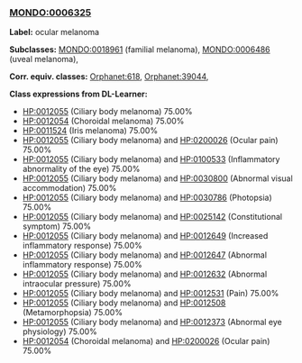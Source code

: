 
### [MONDO:0006325](http://purl.obolibrary.org/obo/MONDO_0006325)
**Label:** ocular melanoma

**Subclasses:** [MONDO:0018961](http://purl.obolibrary.org/obo/MONDO_0018961) (familial melanoma), [MONDO:0006486](http://purl.obolibrary.org/obo/MONDO_0006486) (uveal melanoma), 

**Corr. equiv. classes:** [Orphanet:618](http://www.orpha.net/ORDO/Orphanet_618), [Orphanet:39044](http://www.orpha.net/ORDO/Orphanet_39044), 

**Class expressions from DL-Learner:**

- [HP:0012055](http://purl.obolibrary.org/obo/HP_0012055) (Ciliary body melanoma) 75.00%
- [HP:0012054](http://purl.obolibrary.org/obo/HP_0012054) (Choroidal melanoma) 75.00%
- [HP:0011524](http://purl.obolibrary.org/obo/HP_0011524) (Iris melanoma) 75.00%
- [HP:0012055](http://purl.obolibrary.org/obo/HP_0012055) (Ciliary body melanoma) and [HP:0200026](http://purl.obolibrary.org/obo/HP_0200026) (Ocular pain) 75.00%
- [HP:0012055](http://purl.obolibrary.org/obo/HP_0012055) (Ciliary body melanoma) and [HP:0100533](http://purl.obolibrary.org/obo/HP_0100533) (Inflammatory abnormality of the eye) 75.00%
- [HP:0012055](http://purl.obolibrary.org/obo/HP_0012055) (Ciliary body melanoma) and [HP:0030800](http://purl.obolibrary.org/obo/HP_0030800) (Abnormal visual accommodation) 75.00%
- [HP:0012055](http://purl.obolibrary.org/obo/HP_0012055) (Ciliary body melanoma) and [HP:0030786](http://purl.obolibrary.org/obo/HP_0030786) (Photopsia) 75.00%
- [HP:0012055](http://purl.obolibrary.org/obo/HP_0012055) (Ciliary body melanoma) and [HP:0025142](http://purl.obolibrary.org/obo/HP_0025142) (Constitutional symptom) 75.00%
- [HP:0012055](http://purl.obolibrary.org/obo/HP_0012055) (Ciliary body melanoma) and [HP:0012649](http://purl.obolibrary.org/obo/HP_0012649) (Increased inflammatory response) 75.00%
- [HP:0012055](http://purl.obolibrary.org/obo/HP_0012055) (Ciliary body melanoma) and [HP:0012647](http://purl.obolibrary.org/obo/HP_0012647) (Abnormal inflammatory response) 75.00%
- [HP:0012055](http://purl.obolibrary.org/obo/HP_0012055) (Ciliary body melanoma) and [HP:0012632](http://purl.obolibrary.org/obo/HP_0012632) (Abnormal intraocular pressure) 75.00%
- [HP:0012055](http://purl.obolibrary.org/obo/HP_0012055) (Ciliary body melanoma) and [HP:0012531](http://purl.obolibrary.org/obo/HP_0012531) (Pain) 75.00%
- [HP:0012055](http://purl.obolibrary.org/obo/HP_0012055) (Ciliary body melanoma) and [HP:0012508](http://purl.obolibrary.org/obo/HP_0012508) (Metamorphopsia) 75.00%
- [HP:0012055](http://purl.obolibrary.org/obo/HP_0012055) (Ciliary body melanoma) and [HP:0012373](http://purl.obolibrary.org/obo/HP_0012373) (Abnormal eye physiology) 75.00%
- [HP:0012054](http://purl.obolibrary.org/obo/HP_0012054) (Choroidal melanoma) and [HP:0200026](http://purl.obolibrary.org/obo/HP_0200026) (Ocular pain) 75.00%


